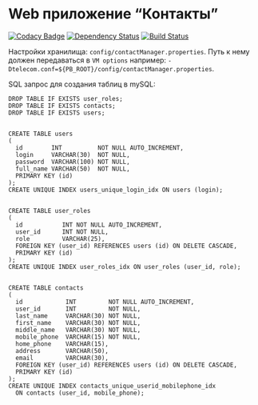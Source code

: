 Web приложение “Контакты”
=============================
[![Codacy Badge](https://api.codacy.com/project/badge/Grade/45931d4db48746589d18c10b0f0be742)](https://www.codacy.com/app/pavlo-plynko/ContactManager?utm_source=github.com&amp;utm_medium=referral&amp;utm_content=shcho-isle/ContactManager&amp;utm_campaign=Badge_Grade)
[![Dependency Status](https://dependencyci.com/github/shcho-isle/ContactManager/badge)](https://dependencyci.com/github/shcho-isle/ContactManager)
[![Build Status](https://travis-ci.org/shcho-isle/ContactManager.svg?branch=master)](https://travis-ci.org/shcho-isle/ContactManager)

Настройки хранилища: `config/contactManager.properties`.
Путь к нему должен передаваться в `VM options` например: `-Dtelecom.conf=${PB_ROOT}/config/contactManager.properties`.

SQL запрос для создания таблиц в mySQL:

    DROP TABLE IF EXISTS user_roles;
    DROP TABLE IF EXISTS contacts;
    DROP TABLE IF EXISTS users;


    CREATE TABLE users
    (
      id        INT          NOT NULL AUTO_INCREMENT,
      login     VARCHAR(30)  NOT NULL,
      password  VARCHAR(100) NOT NULL,
      full_name VARCHAR(50)  NOT NULL,
      PRIMARY KEY (id)
    );
    CREATE UNIQUE INDEX users_unique_login_idx ON users (login);


    CREATE TABLE user_roles
    (
      id           INT NOT NULL AUTO_INCREMENT,
      user_id      INT NOT NULL,
      role         VARCHAR(25),
      FOREIGN KEY (user_id) REFERENCES users (id) ON DELETE CASCADE,
      PRIMARY KEY (id)
    );
    CREATE UNIQUE INDEX user_roles_idx ON user_roles (user_id, role);


    CREATE TABLE contacts
    (
      id            INT         NOT NULL AUTO_INCREMENT,
      user_id       INT         NOT NULL,
      last_name     VARCHAR(30) NOT NULL,
      first_name    VARCHAR(30) NOT NULL,
      middle_name   VARCHAR(30) NOT NULL,
      mobile_phone  VARCHAR(15) NOT NULL,
      home_phone    VARCHAR(15),
      address       VARCHAR(50),
      email         VARCHAR(30),
      FOREIGN KEY (user_id) REFERENCES users (id) ON DELETE CASCADE,
      PRIMARY KEY (id)
    );
    CREATE UNIQUE INDEX contacts_unique_userid_mobilephone_idx
      ON contacts (user_id, mobile_phone);